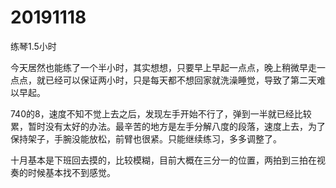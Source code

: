 # 20191118

练琴1.5小时

今天居然也能练了一个半小时，其实想想，只要早上早起一点点，晚上稍微早走一点点，就已经可以保证两小时，只是每天都不想回家就洗澡睡觉，导致了第二天难以早起。

740的8，速度不知不觉上去之后，发现左手开始不行了，弹到一半就已经比较累，暂时没有太好的办法。最辛苦的地方是左手分解八度的段落，速度上去，为了保持架子，手腕没能放松，前臂也很紧。只能继续练习，多多调整了。

十月基本是下班回去摸的，比较模糊，目前大概在三分一的位置，两拍到三拍在视奏的时候基本找不到感觉。
